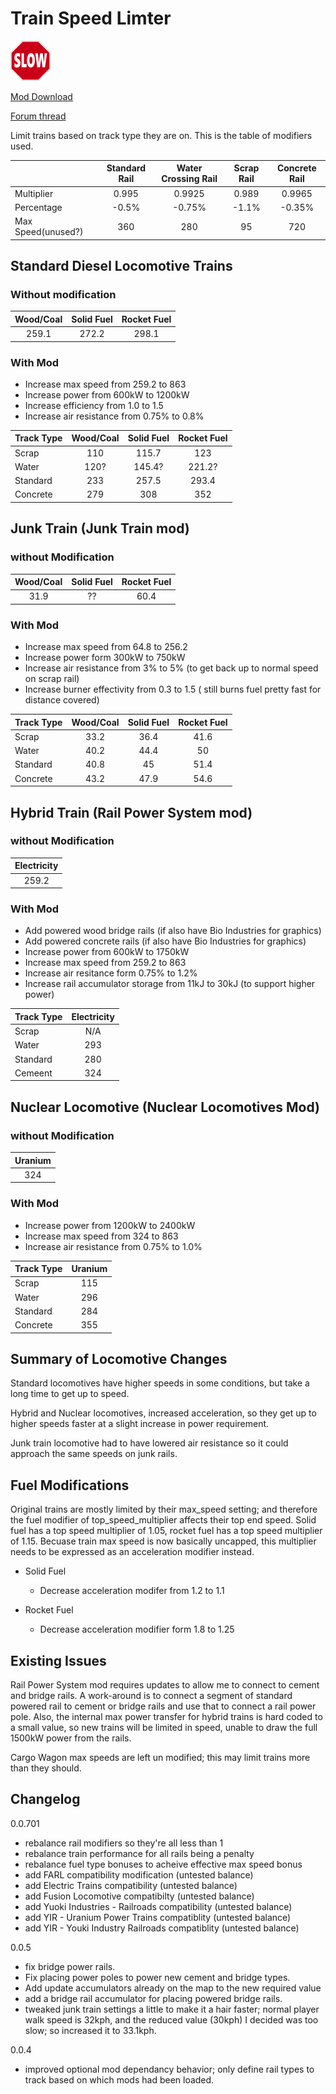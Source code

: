 # Train Speed Limter

![icon](images/thumb.png)

[Mod Download](https://mods.factorio.com/mods/d3x0r/train-speed-limiter) 

[Forum thread](https://forums.factorio.com/viewtopic.php?f=91&t=51104)


Limit trains based on track type they are on.  This is the table of modifiers used.

|   | Standard Rail | Water Crossing Rail | Scrap Rail | Concrete Rail |
|:---|:---:|:---:|:---:|:---:|
| Multiplier | 0.995  | 0.9925 | 0.989 | 0.9965 |
| Percentage | -0.5%   | -0.75% | -1.1% | -0.35% |
| Max Speed(unused?)  | 360 | 280  | 95  | 720  |

## Standard Diesel Locomotive Trains
### Without modification
| Wood/Coal | Solid Fuel | Rocket Fuel |
|:------:|:---:|:---:|
| 259.1 | 272.2 | 298.1 |

### With Mod

  - Increase max speed from 259.2 to 863
  - Increase power from 600kW to 1200kW
  - Increase efficiency from 1.0 to 1.5 
  - Increase air resistance from 0.75% to 0.8%

| Track Type | Wood/Coal | Solid Fuel | Rocket Fuel |
|:--------|:------:|:---:|:---:|
| Scrap | 110 | 115.7 | 123 |
| Water | 120? | 145.4? | 221.2? |
| Standard | 233 | 257.5 |  293.4 |
| Concrete | 279 | 308 |  352 |

## Junk Train (Junk Train mod)
### without Modification
| Wood/Coal | Solid Fuel | Rocket Fuel |
|:------:|:---:|:---:|
| 31.9 |  ?? | 60.4 |

### With Mod

  - Increase max speed from 64.8 to 256.2
  - Increase power form 300kW to 750kW
  - Increase air resistance from 3% to 5% (to get back up to normal speed on scrap rail)
  - Increase burner effectivity from 0.3 to 1.5 ( still burns fuel pretty fast for distance covered)

|Track Type| Wood/Coal | Solid Fuel | Rocket Fuel |
|:----- |:------:|:---:|:---:|
| Scrap | 33.2 | 36.4  | 41.6 |
| Water | 40.2 | 44.4 | 50 |
| Standard | 40.8 | 45 |  51.4 |
| Concrete | 43.2 | 47.9 | 54.6 |

## Hybrid Train (Rail Power System mod)
### without Modification
| Electricity |
|:------:|
| 259.2 |

### With Mod
  - Add powered wood bridge rails (if also have Bio Industries for graphics)
  - Add powered concrete rails (if also have Bio Industries for graphics) 
  - Increase power from 600kW to 1750kW
  - Increase max speed from 259.2 to 863
  - Increase air resitance form 0.75% to 1.2%
  - Increase rail accumulator storage from 11kJ to 30kJ (to support higher power)

|Track Type | Electricity |
|:------|:------:|
|Scrap    | N/A |
|Water    | 293 |
|Standard | 280 |  * only standard rails are modified with electric power
|Cemeent  | 324 |

## Nuclear Locomotive (Nuclear Locomotives Mod)
### without Modification

| Uranium |
|:------:|
| 324 |

### With Mod

  - Increase power from 1200kW to 2400kW
  - Increase max speed from 324 to 863
  - Increase air resistance from 0.75% to 1.0%


| Track Type | Uranium |
|:------|:------:|
|Scrap    | 115 |
|Water    | 296 |
|Standard | 284 |
|Concrete   | 355 |


## Summary of Locomotive Changes

Standard locomotives have higher speeds in some conditions, but take a long time to get up to speed. 

Hybrid and Nuclear locomotives, increased acceleration, so they get up to higher speeds faster at a slight increase in power requirement.

Junk train locomotive had to have lowered air resistance so it could approach the same speeds on junk rails.

## Fuel Modifications

Original trains are mostly limited by their max_speed setting; and therefore the fuel modifier of top_speed_multiplier affects
their top end speed.  Solid fuel has a top speed multiplier of 1.05, rocket fuel has a top speed multiplier of 1.15.  Becuase train
max speed is now basically uncapped, this multiplier needs to be expressed as an acceleration modifier instead.

  * Solid Fuel
    * Decrease acceleration modifer from 1.2 to 1.1

  * Rocket Fuel
    * Decrease acceleration modifier form 1.8 to 1.25


## Existing Issues

Rail Power System mod requires updates to allow me to connect to cement and bridge rails.  A work-around is to connect a segment of standard
powered rail to cement or bridge rails and use that to connect a rail power pole.  Also, the internal max power transfer for hybrid trains
is hard coded to a small value, so new trains will be limited in speed, unable to draw the full 1500kW power from the rails.

Cargo Wagon max speeds are left un modified; this may limit trains more than they should.

## Changelog
0.0.701
  - rebalance rail modifiers so they're all less than 1
  - rebalance train performance for all rails being a penalty
  - rebalance fuel type bonuses to acheive effective max speed bonus
  - add FARL compatibility modification (untested balance)
  - add Electric Trains compatibility (untested balance)
  - add Fusion Locomotive compatibilty (untested balance)
  - add Yuoki Industries - Railroads compatibility (untested balance)
  - add YIR - Uranium Power Trains compatiblity (untested balance)
  - add YIR - Youki Industry Railroads compatiblity (untested balance)

0.0.5  
  - fix bridge power rails. 
  - Fix placing power poles to power new cement and bridge types. 
  - Add update accumulators already on the map to the new required value
  - add a bridge rail accumulator for placing powered bridge rails.
  - tweaked junk train settings a little to make it a hair faster; normal player walk speed is 32kph, and the reduced value (30kph) I decided was
too slow; so increased it to 33.1kph.

0.0.4
  - improved optional mod dependancy behavior; only define rail types to track based on which mods had been loaded.


